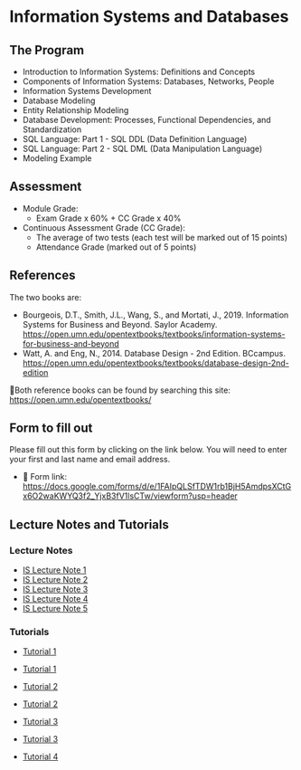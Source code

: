 # Information Systems and Databases
## The Program
- Introduction to Information Systems: Definitions and Concepts
- Components of Information Systems: Databases, Networks, People
- Information Systems Development
- Database Modeling
- Entity Relationship Modeling
- Database Development: Processes, Functional Dependencies, and Standardization
- SQL Language: Part 1 - SQL DDL (Data Definition Language)
- SQL Language: Part 2 - SQL DML (Data Manipulation Language)
- Modeling Example

## Assessment

- Module Grade:
  - Exam Grade x 60% + CC Grade x 40%
- Continuous Assessment Grade (CC Grade):
  - The average of two tests (each test will be marked out of 15 points)
  - Attendance Grade (marked out of 5 points)
 ## References
The two books are:

- Bourgeois, D.T., Smith, J.L., Wang, S., and Mortati, J., 2019. Information Systems for Business and Beyond. Saylor Academy. https://open.umn.edu/opentextbooks/textbooks/information-systems-for-business-and-beyond
- Watt, A. and Eng, N., 2014. Database Design - 2nd Edition. BCcampus. https://open.umn.edu/opentextbooks/textbooks/database-design-2nd-edition

📝Both reference books can be found by searching this site: https://open.umn.edu/opentextbooks/

## Form to fill out
Please fill out this form by clicking on the link below. You will need to enter your first and last name and email address.
- 🔗 Form link: https://docs.google.com/forms/d/e/1FAIpQLSfTDW1rb1BjH5AmdpsXCtGx6O2waKWYQ3f2_YjxB3fV1lsCTw/viewform?usp=header

## Lecture Notes and Tutorials

### Lecture Notes

- [IS Lecture Note 1](https://github.com/amina-delali-univ/SIBD-2025-2026/blob/main/Lectures/IS%20-%20Course%201%20-%20EN.pdf)
- [IS Lecture Note 2](https://github.com/amina-delali-univ/SIBD-2025-2026/blob/main/Lectures/IS%20-%20Course%202%20-%20EN.pdf)
- [IS Lecture Note 3](https://github.com/amina-delali-univ/SIBD-2025-2026/blob/main/Lectures/IS%20-%20Course%203%20-%20EN.pdf)
- [IS Lecture Note 4](https://github.com/amina-delali-univ/SIBD-2025-2026/blob/main/Lectures/IS%20-%20Course%204%20-%20EN.pdf)
- [IS Lecture Note 5](https://github.com/amina-delali-univ/SIBD-2025-2026/blob/main/Lectures/IS%20-%20Course%205%20-%20EN.pdf)


### Tutorials

- [Tutorial 1](https://github.com/amina-delali-univ/SIBD-2025-2026/blob/main/Tutorials/Tutorial%201.pdf)
- [Tutorial 1](https://github.com/amina-delali-univ/SIBD-2025-2026/blob/main/Tutorials/Tutorial%201.pdf)

- [Tutorial 2](https://github.com/amina-delali-univ/SIBD-2025-2026/blob/main/Tutorials/Tutorial%202.pdf)
- [Tutorial 2](https://github.com/amina-delali-univ/SIBD-2025-2026/blob/main/Tutorials/Tutorial%202.pdf)

- [Tutorial 3](https://github.com/amina-delali-univ/SIBD-2025-2026/blob/main/Tutorials/Tutorial%203.pdf)
- [Tutorial 3](https://github.com/amina-delali-univ/SIBD-2025-2026/blob/main/Tutorials/Tutorial%203.pdf)

- [Tutorial 4](https://github.com/amina-delali-univ/SIBD-2025-2026/blob/main/Tutorials/Tutorial%204.pdf)



